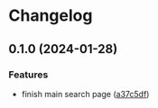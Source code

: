# Changelog

## 0.1.0 (2024-01-28)


### Features

* finish main search page ([a37c5df](https://github.com/Schrixx/Weather-Website/commit/a37c5df1610a9a1c53ee254ccac1ac66876faa64))
